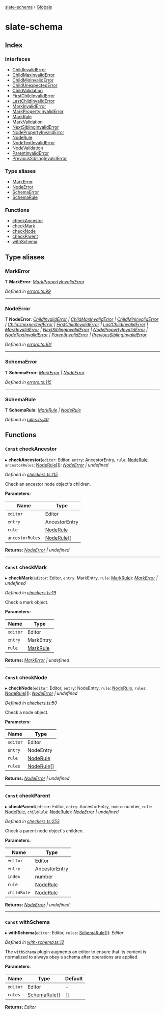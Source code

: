 [slate-schema](README.md) › [Globals](globals.md)

# slate-schema

## Index

### Interfaces

* [ChildInvalidError](interfaces/childinvaliderror.md)
* [ChildMaxInvalidError](interfaces/childmaxinvaliderror.md)
* [ChildMinInvalidError](interfaces/childmininvaliderror.md)
* [ChildUnexpectedError](interfaces/childunexpectederror.md)
* [ChildValidation](interfaces/childvalidation.md)
* [FirstChildInvalidError](interfaces/firstchildinvaliderror.md)
* [LastChildInvalidError](interfaces/lastchildinvaliderror.md)
* [MarkInvalidError](interfaces/markinvaliderror.md)
* [MarkPropertyInvalidError](interfaces/markpropertyinvaliderror.md)
* [MarkRule](interfaces/markrule.md)
* [MarkValidation](interfaces/markvalidation.md)
* [NextSiblingInvalidError](interfaces/nextsiblinginvaliderror.md)
* [NodePropertyInvalidError](interfaces/nodepropertyinvaliderror.md)
* [NodeRule](interfaces/noderule.md)
* [NodeTextInvalidError](interfaces/nodetextinvaliderror.md)
* [NodeValidation](interfaces/nodevalidation.md)
* [ParentInvalidError](interfaces/parentinvaliderror.md)
* [PreviousSiblingInvalidError](interfaces/previoussiblinginvaliderror.md)

### Type aliases

* [MarkError](globals.md#markerror)
* [NodeError](globals.md#nodeerror)
* [SchemaError](globals.md#schemaerror)
* [SchemaRule](globals.md#schemarule)

### Functions

* [checkAncestor](globals.md#const-checkancestor)
* [checkMark](globals.md#const-checkmark)
* [checkNode](globals.md#const-checknode)
* [checkParent](globals.md#const-checkparent)
* [withSchema](globals.md#const-withschema)

## Type aliases

###  MarkError

Ƭ **MarkError**: *[MarkPropertyInvalidError](interfaces/markpropertyinvaliderror.md)*

*Defined in [errors.ts:99](https://github.com/DamareYoh/slate/blob/26e8a411/packages/slate-schema/src/errors.ts#L99)*

___

###  NodeError

Ƭ **NodeError**: *[ChildInvalidError](interfaces/childinvaliderror.md) | [ChildMaxInvalidError](interfaces/childmaxinvaliderror.md) | [ChildMinInvalidError](interfaces/childmininvaliderror.md) | [ChildUnexpectedError](interfaces/childunexpectederror.md) | [FirstChildInvalidError](interfaces/firstchildinvaliderror.md) | [LastChildInvalidError](interfaces/lastchildinvaliderror.md) | [MarkInvalidError](interfaces/markinvaliderror.md) | [NextSiblingInvalidError](interfaces/nextsiblinginvaliderror.md) | [NodePropertyInvalidError](interfaces/nodepropertyinvaliderror.md) | [NodeTextInvalidError](interfaces/nodetextinvaliderror.md) | [ParentInvalidError](interfaces/parentinvaliderror.md) | [PreviousSiblingInvalidError](interfaces/previoussiblinginvaliderror.md)*

*Defined in [errors.ts:101](https://github.com/DamareYoh/slate/blob/26e8a411/packages/slate-schema/src/errors.ts#L101)*

___

###  SchemaError

Ƭ **SchemaError**: *[MarkError](globals.md#markerror) | [NodeError](globals.md#nodeerror)*

*Defined in [errors.ts:115](https://github.com/DamareYoh/slate/blob/26e8a411/packages/slate-schema/src/errors.ts#L115)*

___

###  SchemaRule

Ƭ **SchemaRule**: *[MarkRule](interfaces/markrule.md) | [NodeRule](interfaces/noderule.md)*

*Defined in [rules.ts:40](https://github.com/DamareYoh/slate/blob/26e8a411/packages/slate-schema/src/rules.ts#L40)*

## Functions

### `Const` checkAncestor

▸ **checkAncestor**(`editor`: Editor, `entry`: AncestorEntry, `rule`: [NodeRule](interfaces/noderule.md), `ancestorRules`: [NodeRule](interfaces/noderule.md)[]): *[NodeError](globals.md#nodeerror) | undefined*

*Defined in [checkers.ts:115](https://github.com/DamareYoh/slate/blob/26e8a411/packages/slate-schema/src/checkers.ts#L115)*

Check an ancestor node object's children.

**Parameters:**

Name | Type |
------ | ------ |
`editor` | Editor |
`entry` | AncestorEntry |
`rule` | [NodeRule](interfaces/noderule.md) |
`ancestorRules` | [NodeRule](interfaces/noderule.md)[] |

**Returns:** *[NodeError](globals.md#nodeerror) | undefined*

___

### `Const` checkMark

▸ **checkMark**(`editor`: Editor, `entry`: MarkEntry, `rule`: [MarkRule](interfaces/markrule.md)): *[MarkError](globals.md#markerror) | undefined*

*Defined in [checkers.ts:19](https://github.com/DamareYoh/slate/blob/26e8a411/packages/slate-schema/src/checkers.ts#L19)*

Check a mark object.

**Parameters:**

Name | Type |
------ | ------ |
`editor` | Editor |
`entry` | MarkEntry |
`rule` | [MarkRule](interfaces/markrule.md) |

**Returns:** *[MarkError](globals.md#markerror) | undefined*

___

### `Const` checkNode

▸ **checkNode**(`editor`: Editor, `entry`: NodeEntry, `rule`: [NodeRule](interfaces/noderule.md), `rules`: [NodeRule](interfaces/noderule.md)[]): *[NodeError](globals.md#nodeerror) | undefined*

*Defined in [checkers.ts:50](https://github.com/DamareYoh/slate/blob/26e8a411/packages/slate-schema/src/checkers.ts#L50)*

Check a node object.

**Parameters:**

Name | Type |
------ | ------ |
`editor` | Editor |
`entry` | NodeEntry |
`rule` | [NodeRule](interfaces/noderule.md) |
`rules` | [NodeRule](interfaces/noderule.md)[] |

**Returns:** *[NodeError](globals.md#nodeerror) | undefined*

___

### `Const` checkParent

▸ **checkParent**(`editor`: Editor, `entry`: AncestorEntry, `index`: number, `rule`: [NodeRule](interfaces/noderule.md), `childRule`: [NodeRule](interfaces/noderule.md)): *[NodeError](globals.md#nodeerror) | undefined*

*Defined in [checkers.ts:253](https://github.com/DamareYoh/slate/blob/26e8a411/packages/slate-schema/src/checkers.ts#L253)*

Check a parent node object's children.

**Parameters:**

Name | Type |
------ | ------ |
`editor` | Editor |
`entry` | AncestorEntry |
`index` | number |
`rule` | [NodeRule](interfaces/noderule.md) |
`childRule` | [NodeRule](interfaces/noderule.md) |

**Returns:** *[NodeError](globals.md#nodeerror) | undefined*

___

### `Const` withSchema

▸ **withSchema**(`editor`: Editor, `rules`: [SchemaRule](globals.md#schemarule)[]): *Editor*

*Defined in [with-schema.ts:12](https://github.com/DamareYoh/slate/blob/26e8a411/packages/slate-schema/src/with-schema.ts#L12)*

The `withSchema` plugin augments an editor to ensure that its content is
normalized to always obey a schema after operations are applied.

**Parameters:**

Name | Type | Default |
------ | ------ | ------ |
`editor` | Editor | - |
`rules` | [SchemaRule](globals.md#schemarule)[] |  [] |

**Returns:** *Editor*
